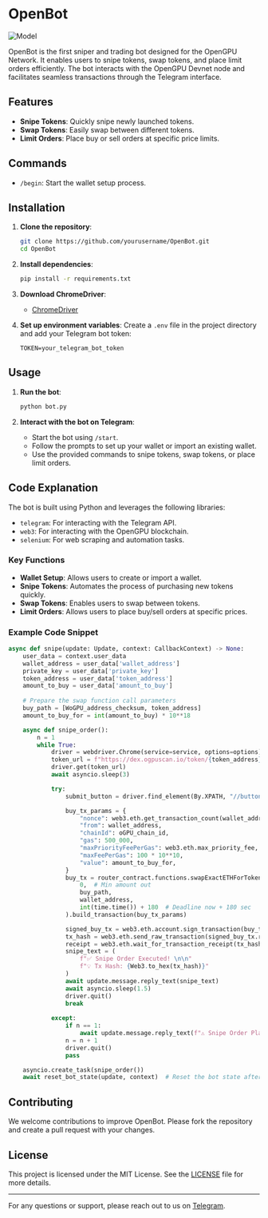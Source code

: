 # OpenBot

![Model](https://i.ibb.co/BLWhrcx/IMG-3141.jpg)

OpenBot is the first sniper and trading bot designed for the OpenGPU Network. It enables users to snipe tokens, swap tokens, and place limit orders efficiently. The bot interacts with the OpenGPU Devnet node and facilitates seamless transactions through the Telegram interface.

## Features

- **Snipe Tokens**: Quickly snipe newly launched tokens.
- **Swap Tokens**: Easily swap between different tokens.
- **Limit Orders**: Place buy or sell orders at specific price limits.

## Commands

- `/begin`: Start the wallet setup process.

## Installation

1. **Clone the repository**:
   ```sh
   git clone https://github.com/yourusername/OpenBot.git
   cd OpenBot
   ```

2. **Install dependencies**:
   ```sh
   pip install -r requirements.txt
   ```

3. **Download ChromeDriver**:
   - [ChromeDriver](https://sites.google.com/a/chromium.org/chromedriver/downloads)

4. **Set up environment variables**:
   Create a `.env` file in the project directory and add your Telegram bot token:
   ```env
   TOKEN=your_telegram_bot_token
   ```

## Usage

1. **Run the bot**:
   ```sh
   python bot.py
   ```

2. **Interact with the bot on Telegram**:
   - Start the bot using `/start`.
   - Follow the prompts to set up your wallet or import an existing wallet.
   - Use the provided commands to snipe tokens, swap tokens, or place limit orders.

## Code Explanation

The bot is built using Python and leverages the following libraries:

- `telegram`: For interacting with the Telegram API.
- `web3`: For interacting with the OpenGPU blockchain.
- `selenium`: For web scraping and automation tasks.

### Key Functions

- **Wallet Setup**: Allows users to create or import a wallet.
- **Snipe Tokens**: Automates the process of purchasing new tokens quickly.
- **Swap Tokens**: Enables users to swap between tokens.
- **Limit Orders**: Allows users to place buy/sell orders at specific prices.

### Example Code Snippet

```python
async def snipe(update: Update, context: CallbackContext) -> None:
    user_data = context.user_data
    wallet_address = user_data['wallet_address']
    private_key = user_data['private_key']
    token_address = user_data['token_address']
    amount_to_buy = user_data['amount_to_buy']
    
    # Prepare the swap function call parameters
    buy_path = [WoGPU_address_checksum, token_address]
    amount_to_buy_for = int(amount_to_buy) * 10**18

    async def snipe_order():
        n = 1
        while True:
            driver = webdriver.Chrome(service=service, options=options)
            token_url = f"https://dex.ogpuscan.io/token/{token_address}"  # Replace with the actual URL
            driver.get(token_url)
            await asyncio.sleep(3)

            try:
                submit_button = driver.find_element(By.XPATH, "//button[text()='Buy']")  # Replace with actual XPath

                buy_tx_params = {
                    "nonce": web3.eth.get_transaction_count(wallet_address),
                    "from": wallet_address,
                    "chainId": oGPU_chain_id,
                    "gas": 500_000,
                    "maxPriorityFeePerGas": web3.eth.max_priority_fee,
                    "maxFeePerGas": 100 * 10**10,
                    "value": amount_to_buy_for,    
                }
                buy_tx = router_contract.functions.swapExactETHForTokens(
                    0,  # Min amount out
                    buy_path,
                    wallet_address,
                    int(time.time()) + 180  # Deadline now + 180 sec
                ).build_transaction(buy_tx_params)

                signed_buy_tx = web3.eth.account.sign_transaction(buy_tx, private_key)
                tx_hash = web3.eth.send_raw_transaction(signed_buy_tx.rawTransaction)
                receipt = web3.eth.wait_for_transaction_receipt(tx_hash)
                snipe_text = (
                    f"✅ Snipe Order Executed! \n\n"
                    f"💡 Tx Hash: {Web3.to_hex(tx_hash)}"
                )
                await update.message.reply_text(snipe_text)
                await asyncio.sleep(1.5)
                driver.quit()
                break
            
            except:
                if n == 1:
                    await update.message.reply_text(f"⚠️ Snipe Order Placed!")
                n = n + 1
                driver.quit()
                pass

    asyncio.create_task(snipe_order())
    await reset_bot_state(update, context)  # Reset the bot state after the operation
```

## Contributing

We welcome contributions to improve OpenBot. Please fork the repository and create a pull request with your changes.

## License

This project is licensed under the MIT License. See the [LICENSE](LICENSE) file for more details.

---

For any questions or support, please reach out to us on [Telegram](https://t.me/+V8UY4bGqyEAxZmQ0).
